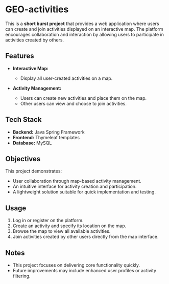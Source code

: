 # GEO-activities

This is a **short burst project** that provides a web application where users can create and join activities displayed on an interactive map. The platform encourages collaboration and interaction by allowing users to participate in activities created by others.

## Features
- **Interactive Map:**
  - Display all user-created activities on a map.
  
- **Activity Management:**
  - Users can create new activities and place them on the map.
  - Other users can view and choose to join activities.

## Tech Stack
- **Backend:** Java Spring Framework
- **Frontend:** Thymeleaf templates
- **Database:** MySQL

## Objectives
This project demonstrates:
- User collaboration through map-based activity management.
- An intuitive interface for activity creation and participation.
- A lightweight solution suitable for quick implementation and testing.

## Usage
1. Log in or register on the platform.
2. Create an activity and specify its location on the map.
3. Browse the map to view all available activities.
4. Join activities created by other users directly from the map interface.

## Notes
- This project focuses on delivering core functionality quickly.
- Future improvements may include enhanced user profiles or activity filtering.  
